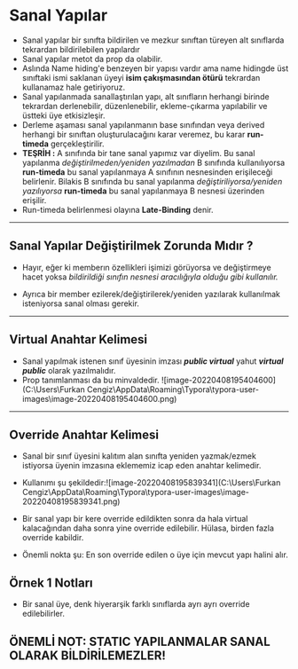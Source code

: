 # Sanal  Yapılar



* Sanal yapılar bir sınıfta bildirilen ve mezkur sınıftan türeyen alt sınıflarda tekrardan bildirilebilen yapılardır
* Sanal yapılar metot da prop da olabilir.
* Aslında Name hiding'e benzeyen bir yapısı vardır ama name hidingde üst sınıftaki ismi saklanan üyeyi __isim çakışmasından ötürü__ tekrardan kullanamaz hale getiriyoruz.
* Sanal yapılanmada sanallaştırılan yapı, alt sınıfların herhangi birinde tekrardan derlenebilir, düzenlenebilir, ekleme-çıkarma yapılabilir ve üstteki üye etkisizleşir.
* Derleme aşaması sanal yapılanmanın base sınıfından veya derived herhangi bir sınıftan oluşturulacağını karar veremez, bu karar __run-timeda__ gerçekleştirilir.
* __TEŞRİH :__ A sınıfında bir tane sanal yapımız var diyelim. Bu sanal yapılanma _değiştirilmeden/yeniden yazılmadan_ B sınıfında kullanılıyorsa __run-timeda__ bu sanal yapılanmaya A sınıfının nesnesinden erişileceği belirlenir. Bilakis B sınıfında bu sanal yapılanma _değiştiriliyorsa/yeniden yazılıyorsa_ __run-timeda__ bu sanal yapılanmaya B nesnesi üzerinden erişilir.
* Run-timeda belirlenmesi olayına __Late-Binding__ denir.



--------------------------



## Sanal  Yapılar Değiştirilmek Zorunda Mıdır ?



* Hayır, eğer ki memberın özellikleri işimizi görüyorsa ve değiştirmeye hacet yoksa _bildirildiği sınıfın nesnesi aracılığıyla olduğu gibi kullanılır._

* Ayrıca bir member ezilerek/değiştirilerek/yeniden yazılarak kullanılmak isteniyorsa sanal olması gerekir.



------------------------



## Virtual Anahtar Kelimesi



* Sanal yapılmak istenen sınıf üyesinin imzası ___public virtual___ yahut ___virtual public___ olarak yazılmalıdır.
*  Prop tanımlanması da bu minvaldedir.                  ![image-20220408195404600](C:\Users\Furkan Cengiz\AppData\Roaming\Typora\typora-user-images\image-20220408195404600.png)

----------------------------



## Override Anahtar Kelimesi



* Sanal bir sınıf üyesini kalıtım alan sınıfta yeniden yazmak/ezmek istiyorsa üyenin imzasına eklememiz icap eden anahtar kelimedir. 
* Kullanımı şu şekildedir:![image-20220408195839341](C:\Users\Furkan Cengiz\AppData\Roaming\Typora\typora-user-images\image-20220408195839341.png)



* Bir sanal yapı bir kere override edildikten sonra da hala virtual kalacağından daha sonra yine override edilebilir. Hülasa, birden fazla override kabildir.
* Önemli nokta şu: En son override edilen o üye için mevcut yapı halini alır.





## Örnek 1 Notları



* Bir sanal üye, denk hiyerarşik farklı sınıflarda ayrı ayrı override edilebilirler.



## __ÖNEMLİ NOT: STATIC YAPILANMALAR SANAL OLARAK BİLDİRİLEMEZLER!__



